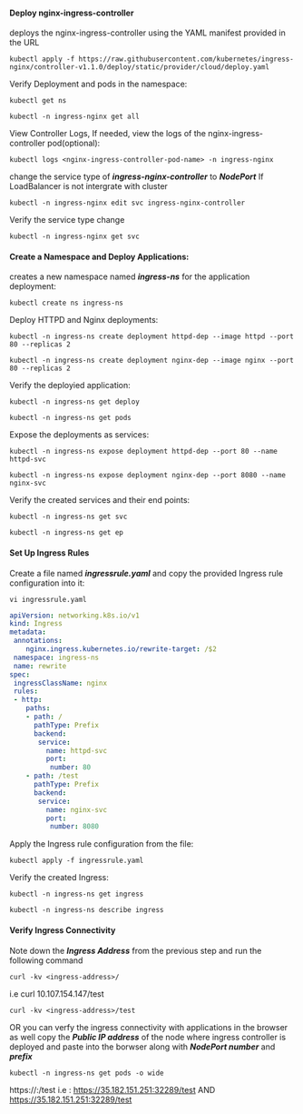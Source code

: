 ####  Deploy nginx-ingress-controller

deploys the nginx-ingress-controller using the YAML manifest provided in the URL
```
kubectl apply -f https://raw.githubusercontent.com/kubernetes/ingress-nginx/controller-v1.1.0/deploy/static/provider/cloud/deploy.yaml
```
Verify Deployment and pods in the namespace:
```
kubectl get ns
```
```
kubectl -n ingress-nginx get all
```
View Controller Logs, If needed, view the logs of the nginx-ingress-controller pod(optional):
```
kubectl logs <nginx-ingress-controller-pod-name> -n ingress-nginx
```
change the service type of ***ingress-nginx-controller*** to ***NodePort*** If LoadBalancer is not intergrate with cluster

```
kubectl -n ingress-nginx edit svc ingress-nginx-controller
```
Verify the service type change 
```
kubectl -n ingress-nginx get svc
```

#### Create a Namespace and Deploy Applications:
creates a new namespace named ***ingress-ns*** for the application deployment:  
```
kubectl create ns ingress-ns
```
Deploy HTTPD and Nginx deployments:
```
kubectl -n ingress-ns create deployment httpd-dep --image httpd --port 80 --replicas 2
```
```
kubectl -n ingress-ns create deployment nginx-dep --image nginx --port 80 --replicas 2
```
Verify the deployied application:
```
kubectl -n ingress-ns get deploy
```
```
kubectl -n ingress-ns get pods
```

Expose the deployments as services:
```
kubectl -n ingress-ns expose deployment httpd-dep --port 80 --name httpd-svc

```
```
kubectl -n ingress-ns expose deployment nginx-dep --port 8080 --name nginx-svc
```

Verify the created services and their end points:
```
kubectl -n ingress-ns get svc
```
```
kubectl -n ingress-ns get ep
```
#### Set Up Ingress Rules
Create a file named ***ingressrule.yaml*** and copy the provided Ingress rule configuration into it:

```
vi ingressrule.yaml
```

```yaml
apiVersion: networking.k8s.io/v1
kind: Ingress
metadata:
 annotations:
    nginx.ingress.kubernetes.io/rewrite-target: /$2
 namespace: ingress-ns
 name: rewrite
spec:
 ingressClassName: nginx
 rules:
 - http:
    paths:
    - path: /
      pathType: Prefix
      backend:
       service:
         name: httpd-svc
         port:
          number: 80
    - path: /test
      pathType: Prefix
      backend:
       service:
         name: nginx-svc
         port:
          number: 8080
```
Apply the Ingress rule configuration from the file:
```
kubectl apply -f ingressrule.yaml
```
Verify the created Ingress:
```
kubectl -n ingress-ns get ingress
```
```
kubectl -n ingress-ns describe ingress
```

#### Verify Ingress Connectivity
Note down the ***Ingress Address*** from the previous step and run the following command
```
curl -kv <ingress-address>/
```
i.e curl 10.107.154.147/test
```
curl -kv <ingress-address>/test
```
OR you can verfy the ingress connectivity with applications in the browser as well
copy the ***Public IP address*** of the node where ingress controller is deployed and paste into the borwser along with ***NodePort number*** and ***prefix***
```
kubectl -n ingress-ns get pods -o wide
```
https://<Public-IP-Of-Node>:<NodePort-Number>/test
i.e : 
https://35.182.151.251:32289/test  AND  https://35.182.151.251:32289/test



